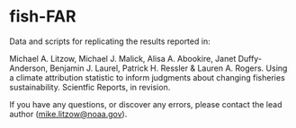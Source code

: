 # fish-FAR

Data and scripts for replicating the results reported in:

Michael A. Litzow, Michael J. Malick, Alisa A. Abookire, Janet Duffy-Anderson, Benjamin J. Laurel, Patrick H. Ressler & Lauren A. Rogers. Using a climate attribution statistic to inform judgments about changing fisheries sustainability. Scientfic Reports, in revision.

If you have any questions, or discover any errors, please contact the lead author (mike.litzow@noaa.gov).